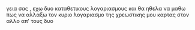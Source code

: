 γεια σας , εχω δυο καταθετικους λογαριασμους και θα ηθελα να μαθω πως να αλλαξω τον κυριο λογαριασμο της χρεωστικης μου καρτας στον αλλο απ' τους δυο
